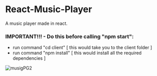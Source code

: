 # React-Music-Player
A music player made in react.

### IMPORTANT!!! - Do this before calling "npm start":
* run command "cd client" [ this would take you to the client folder ]
* run command "npm install"  [ this would install all the required dependencies ]

![musigPG2](https://user-images.githubusercontent.com/54943241/211948804-a76af1ed-74d7-4b1e-aaf2-a26779a772bc.png)


